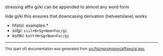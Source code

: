 stressing affix gi/ki can be appended to almost any word form

liide gi/ki
this ensures that downcasing derivation (helveetslane) works

* hfstol: examples:*
* *siilgi:* `siil+N+Sg+Nom+Foc/gi`
* *kottki:* `kott+N+Sg+Nom+Foc/gi`

* * *

<small>This (part of) documentation was generated from [src/fst/morphology/affixes/gi.lexc](https://github.com/giellalt/lang-est-x-plamk/blob/main/src/fst/morphology/affixes/gi.lexc)</small>
